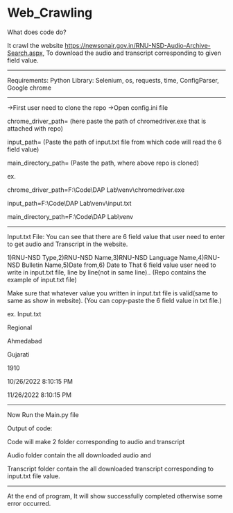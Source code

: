 # Web_Crawling

What does code do?

It crawl the website https://newsonair.gov.in/RNU-NSD-Audio-Archive-Search.aspx, To download the audio and transcript corresponding to given field value.

------------------------------------

Requirements:
Python Library: Selenium,
os,
requests,
time,
ConfigParser,
Google chrome

-----------------------------------------------
->First user need to clone the repo
->Open config.ini file

chrome_driver_path= (here paste the path of chromedriver.exe that is attached with repo) 

input_path= (Paste the path of input.txt file from which code will read the 6 field value)

main_directory_path= (Paste the path, where above repo is cloned)

ex.

chrome_driver_path=F:\Code\DAP Lab\venv\chromedriver.exe

input_path=F:\Code\DAP Lab\venv\input.txt

main_directory_path=F:\Code\DAP Lab\venv

---------------------------------------------------

Input.txt File:
You can see that there are 6 field value that user need to enter to get audio and Transcript in the website.

1)RNU-NSD Type,2)RNU-NSD Name,3)RNU-NSD Language Name,4)RNU-NSD  Bulletin Name,5)Date from,6) Date to 
That 6 field value user need to write in input.txt file, line by line(not in same line).. (Repo contains the example of input.txt file)

Make sure that whatever value you written in input.txt file is valid(same to same as show in website).
(You can copy-paste the 6 field value in txt file.)

ex. Input.txt

Regional

Ahmedabad

Gujarati

1910

10/26/2022 8:10:15 PM

11/26/2022 8:10:15 PM

-------------------------------------------------
Now Run the Main.py file

Output of code:

Code will make 2 folder corresponding to audio and transcript

Audio folder contain the all downloaded audio and

Transcript folder contain the all downloaded transcript corresponding to input.txt file value.

-------------------------------------------
At the end of program, It will show successfully completed otherwise some error occurred.  

